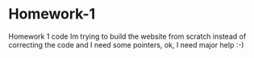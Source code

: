 # Homework-1
Homework 1 code
Im trying to build the website from scratch instead of correcting the code and I need some pointers, ok, I need major help :-)
